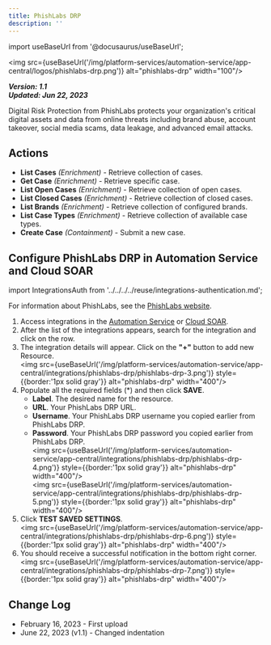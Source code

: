 ```yaml
---
title: PhishLabs DRP
description: ''
---
```

import useBaseUrl from '@docusaurus/useBaseUrl';

<img src={useBaseUrl('/img/platform-services/automation-service/app-central/logos/phishlabs-drp.png')} alt="phishlabs-drp" width="100"/>

***Version: 1.1  
Updated: Jun 22, 2023***

Digital Risk Protection from PhishLabs protects your organization's critical digital assets and data from online threats including brand abuse, account takeover, social media scams, data leakage, and advanced email attacks.

## Actions

* **List Cases** *(Enrichment)* - Retrieve collection of cases.
* **Get Case** *(Enrichment)* - Retrieve specific case.
* **List Open Cases** *(Enrichment)* - Retrieve collection of open cases.
* **List Closed Cases** *(Enrichment)* - Retrieve collection of closed cases.
* **List Brands** *(Enrichment)* - Retrieve collection of configured brands.
* **List Case Types** *(Enrichment)* - Retrieve collection of available case types.
* **Create Case** *(Containment)* - Submit a new case.

## Configure PhishLabs DRP in Automation Service and Cloud SOAR

import IntegrationsAuth from '../../../../reuse/integrations-authentication.md';

<IntegrationsAuth/>

For information about PhishLabs, see the [PhishLabs website](https://www.phishlabs.com/).

1. Access integrations in the [Automation Service](/docs/platform-services/automation-service/automation-service-integrations/#view-integrations) or [Cloud SOAR](/docs/cloud-soar/automation).
1. After the list of the integrations appears, search for the integration and click on the row.
1. The integration details will appear. Click on the **"+"** button to add new Resource.<br/><img src={useBaseUrl('/img/platform-services/automation-service/app-central/integrations/phishlabs-drp/phishlabs-drp-3.png')} style={{border:'1px solid gray'}} alt="phishlabs-drp" width="400"/>
1. Populate all the required fields (\*) and then click **SAVE**.
   * **Label**. The desired name for the resource.
   * **URL**. Your PhishLabs DRP URL.
   * **Username**. Your PhishLabs DRP username you copied earlier from PhishLabs DRP.
   * **Password**. Your PhishLabs DRP password you copied earlier from PhishLabs DRP.<br/><img src={useBaseUrl('/img/platform-services/automation-service/app-central/integrations/phishlabs-drp/phishlabs-drp-4.png')} style={{border:'1px solid gray'}} alt="phishlabs-drp" width="400"/><br/><img src={useBaseUrl('/img/platform-services/automation-service/app-central/integrations/phishlabs-drp/phishlabs-drp-5.png')} style={{border:'1px solid gray'}} alt="phishlabs-drp" width="400"/>
1. Click **TEST SAVED SETTINGS**.<br/><img src={useBaseUrl('/img/platform-services/automation-service/app-central/integrations/phishlabs-drp/phishlabs-drp-6.png')} style={{border:'1px solid gray'}} alt="phishlabs-drp" width="400"/>
1. You should receive a successful notification in the bottom right corner.<br/><img src={useBaseUrl('/img/platform-services/automation-service/app-central/integrations/phishlabs-drp/phishlabs-drp-7.png')} style={{border:'1px solid gray'}} alt="phishlabs-drp" width="400"/>

## Change Log

* February 16, 2023 - First upload
* June 22, 2023 (v1.1) - Changed indentation
